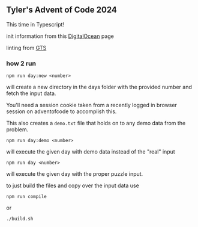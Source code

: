 ## Tyler's Advent of Code 2024
This time in Typescript!

init information from this [DigitalOcean](https://www.digitalocean.com/community/tutorials/typescript-new-project) page

linting from [GTS](https://github.com/google/gts)

### how 2 run
```shell
npm run day:new <number>
```
will create a new directory in the days folder with the provided number and fetch the input data.

You'll need a session cookie taken from a recently logged in browser session on adventofcode to accomplish this.

This also creates a `demo.txt` file that holds on to any demo data from the problem. 

```shell
npm run day:demo <number>
```

will execute the given day with demo data instead of the "real" input


```shell
npm run day <number>
```
will execute the given day with the proper puzzle input.

to just build the files and copy over the input data use

```shell
npm run compile
```

or 

```shell
./build.sh
```